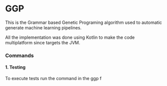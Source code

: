 # GGP

This is the Grammar based Genetic Programing algorithm used to automatic generate
machine learning pipelines.

All the implementation was done using Kotlin to make the code multiplatform since 
targets the JVM.

### Commands

#### 1. Testing

To execute tests run the command in the ggp f